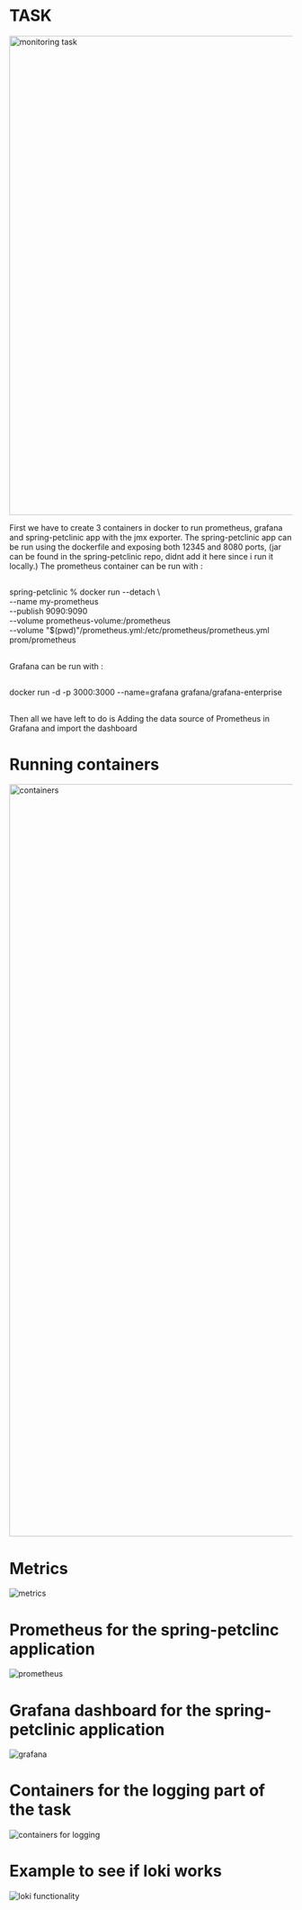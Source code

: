 
# TASK 
<img width="851" alt="monitoring task" src="https://github.com/iancumatei67/spring-prometheus/assets/127155074/f2aa9214-1c0e-405f-b39e-658c495e0c0f">

First we have to create 3 containers in docker to run prometheus, grafana and spring-petclinic app with the jmx exporter.
The spring-petclinic app can be run using the dockerfile and exposing both 12345 and 8080 ports, (jar can be found in the spring-petclinic repo, didnt add it here since i run it locally.)
The prometheus container can be run with :
##
spring-petclinic % docker run --detach \      
    --name my-prometheus \
    --publish 9090:9090 \
    --volume prometheus-volume:/prometheus \
    --volume "$(pwd)"/prometheus.yml:/etc/prometheus/prometheus.yml \
    prom/prometheus
##
Grafana can be run with :
##
docker run -d -p 3000:3000 --name=grafana grafana/grafana-enterprise
##

Then all we have left to do is Adding the data source of Prometheus in Grafana and  import the dashboard 

# Running containers 
<img width="1336" alt="containers" src="https://github.com/iancumatei67/spring-prometheus/assets/127155074/2e5fe6bc-cb76-4bb5-8226-50deece3b820">

# Metrics 
![metrics](https://github.com/iancumatei67/spring-prometheus/assets/127155074/a1ef19a7-51b0-4ab7-a34b-b81cd06909b5)

# Prometheus for the spring-petclinc application
![prometheus](https://github.com/iancumatei67/spring-prometheus/assets/127155074/e68e6878-a32c-49a3-aa52-1b5f15fb6ec8)

# Grafana dashboard for the spring-petclinic application
![grafana](https://github.com/iancumatei67/spring-prometheus/assets/127155074/bbb51d15-5fb1-49c3-b502-a94b97e00037)

# Containers for the logging part of the task 
![containers for logging](https://github.com/iancumatei67/spring-prometheus/assets/127155074/2b8b16de-7ff3-44ee-a052-15164dd0cc77)

# Example to see if loki works 
![loki functionality](https://github.com/iancumatei67/spring-prometheus/assets/127155074/720c831a-a6f0-45c1-b223-6dae2614113f)
